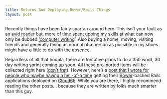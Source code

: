 ```yaml
---
title: Returns And Deploying Bower/Rails Things
layout: post
---
```


Recently things have been fairly spartan around here. This isn’t your fault as an [avid reader][1] but, more of time spent upping my skills at what can now only be dubbed [‘computer writing’][2]. Also buying a home, moving, visiting friends and generally being as normal of a person as possible in my shoes might have a little to do with the absence.

Regardless of all that hoopla, there are tentative plans to do a 350 word, 30 day writing sprint coming up soon. All these pro-ported items will be collected right here ([don’t fret][3]). However, here’s a [post that I wrote for people who maybe having a hell-of-a time][6] getting their [Bower][4]-backed Rails applications deployed on [Cloud66][5]. While you are there, I highly recommend reading the other posts… because they are written by folks much smarter than this guy.

[1]: http://cloudbacon.com/2011-12-19-People-Can-Not-Read
[2]: http://confreaks.com/videos/3315-railsconf-keynote-writing-software
[3]: https://gimmebar.com/view/50730705aac422613b000001/big
[4]: http://bower.io/
[5]: https://www.cloud66.com/
[6]: http://blog.godynamo.com/
